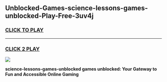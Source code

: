 
## Unblocked-Games-science-lessons-games-unblocked-Play-Free-3uv4j
<h3>
<a href="https://premium76.site?title=science-lessons-games-unblocked&ref=22A">CLICK TO PLAY</a></h3>
<hr>

<h3>
<a href="https://premium76.site?title=science-lessons-games-unblocked&ref=22A">CLICK 2 PLAY</a>
  
</h3>

<a href="https://premium76.site?title=science-lessons-games-unblocked&ref=22A"><img src="https://clearcache.store/games.png"></a>


**science-lessons-games-unblocked games unblocked: Your Gateway to Fun and Accessible Online Gaming**

